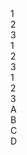<Grid template="1fr 3fr 2fr">
  <div class="placeholder">1</div>
  <div class="placeholder">2</div>
  <div class="placeholder">3</div>
</Grid>
<Divider />
<Grid gap="50px">
  <div class="placeholder">1</div>
  <div class="placeholder">2</div>
  <div class="placeholder">3</div>
</Grid>
<Divider />
<Grid height="100px">
  <div class="placeholder">1</div>
  <div class="placeholder">2</div>
  <div class="placeholder">3</div>
</Grid>
<Divider />
<Grid>
  <Grid column>
    <div class="placeholder">A</div>
    <div class="placeholder">B</div>
  </Grid>
  <Grid column>
    <div class="placeholder">C</div>
    <div class="placeholder">D</div>
  </Grid>
</Grid>